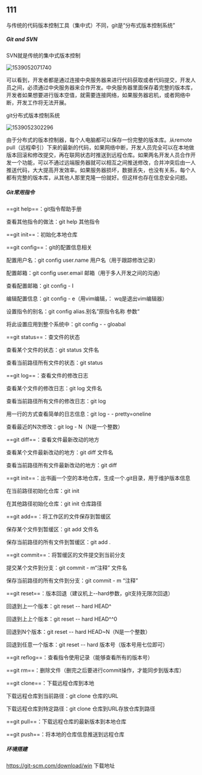 ##  111
与传统的代码版本控制工具（集中式）不同，git是“分布式版本控制系统”

##### Git  and   SVN

SVN就是传统的集中式版本控制

![1539052071740](C:\Users\ASUS\AppData\Roaming\Typora\typora-user-images\1539052071740.png)

可以看到，开发者都是通过连接中央服务器来进行代码获取或者代码提交，开发人员之间，必须通过中央服务器来合作开发。中央服务器里面保存着完整的版本库，开发者如果想要进行版本空值，就需要连接网络，如果服务器宕机，或者网络中断，开发工作将无法开展。

git分布式版本控制系统

![1539052302296](C:\Users\ASUS\AppData\Roaming\Typora\typora-user-images\1539052302296.png)

由于分布式的版本控制器，每个人电脑都可以保存一份完整的版本库。从remote pull（远程牵引）下来的最新的代码，如果网络中断，开发人员完全可以在本地做版本回滚和修改提交，再在联网状态时推送到远程仓库。如果两名开发人员合作开发一个功能，可以不通过远端服务器就可以相互之间推送修改，合并冲突后由一人推送代码，大大提高开发效率。如果服务器损坏，数据丢失，也没有关系，每个人都有完整的版本库，从其他人那里克隆一份就好。但这样也存在信息安全问题。

##### Git常用指令

==git help==：git指令帮助手册

查看其他指令的做法：git help 其他指令

==git init==：初始化本地仓库

==git config==：git的配置信息相关

配置用户名：git config user.name 用户名（用于跟踪修改记录）

配置邮箱：git config user.email 邮箱（用于多人开发之间的沟通）

查看配置邮箱：git config - I

编辑配置信息：git config - e（用vim编辑，： wq是退出vim编辑器）

设置指令的别名：git config alias.别名”原指令名称 参数“

将此设置应用到整个系统中：git config - - gloabal

==git status==：查文件的状态

查看某个文件的状态：git status 文件名

查看当前路径所有文件的状态：git status

==git log==：查看文件的修改日志

查看某个文件的修改日志：git log 文件名

查看当前路径所有文件的修改日志：git log

用一行的方式查看简单的日志信息：git log - - pretty=oneline

查看最近的N次修改：git log - N（N是一个整数）

==git diff==：查看文件最新改动的地方

查看某个文件最新改动的地方：git diff 文件名

查看当前路径所有文件最新改动的地方：git diff

==git init==：出书画一个空的本地仓库，生成一个.git目录，用于维护版本信息

在当前路径初始化仓库：git init

在其他路径初始化仓库：git init 仓库路径

==git add==：将工作区的文件保存到暂缓区

保存某个文件到暂缓区：git add 文件名

保存当前路径的所有文件到暂缓区：git add .

==git commit==：将暂缓区的文件提交到当前分支

提交某个文件到分支：git commit - m“注释” 文件名

保存当前路径的所有文件到分支：git commit - m “注释”

==git reset==：版本回退（建议机上--hard参数，git支持无限次回退）

回退到上一个版本：git reset -- hard HEAD^

回退到上上个版本：git reset -- hard HEAD^^0

回退到N个版本：git reset -- hard HEAD~N（N是一个整数）

回退到任意一个版本：git reset -- hard 版本号（版本号用七位即可）

==git reflog==：查看指令使用记录（能够查看所有的版本号）

==git rm==：删除文件（删完之后要进行commit操作，才能同步到版本库）

==git clone==：下载远程仓库到本地

下载远程仓库到当前路径：git clone 仓库的URL

下载远程仓库到特定路径：git clone 仓库到URL存放仓库到路径

==git pull==：下载远程仓库的最新版本到本地仓库

==git push==：将本地的仓库信息推送到远程仓库

##### 环境搭建

https://git-scm.com/download/win 下载地址



##### 




